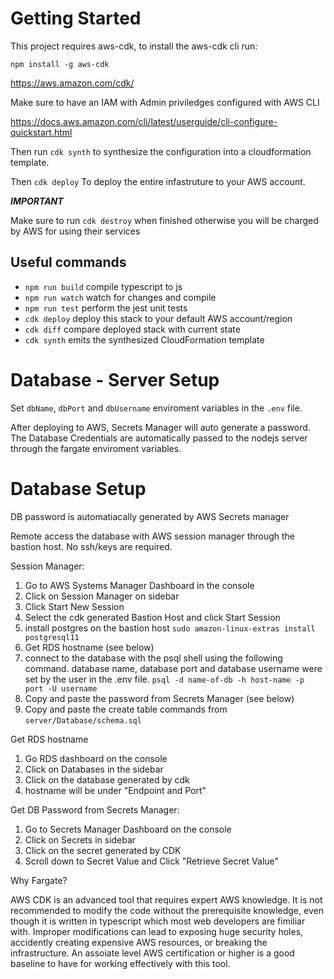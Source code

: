 # Getting Started

This project requires aws-cdk, to install the aws-cdk cli run:

`npm install -g aws-cdk`

https://aws.amazon.com/cdk/

Make sure to have an IAM with Admin priviledges configured with AWS CLI

https://docs.aws.amazon.com/cli/latest/userguide/cli-configure-quickstart.html

Then run `cdk synth` to synthesize the configuration into a cloudformation template.

Then `cdk deploy` To deploy the entire infastruture to your AWS account.

**_IMPORTANT_**

Make sure to run `cdk destroy` when finished otherwise you will be charged by AWS for
using their services

## Useful commands

- `npm run build` compile typescript to js
- `npm run watch` watch for changes and compile
- `npm run test` perform the jest unit tests
- `cdk deploy` deploy this stack to your default AWS account/region
- `cdk diff` compare deployed stack with current state
- `cdk synth` emits the synthesized CloudFormation template

# Database - Server Setup

Set `dbName`, `dbPort` and `dbUsername` enviroment variables in the `.env` file.

After deploying to AWS, Secrets Manager will auto generate a password. The Database Credentials are automatically passed to the nodejs server through the fargate enviroment variables.

# Database Setup

DB password is automatiacally generated by AWS Secrets manager

Remote access the database with AWS session manager through the bastion host. No ssh/keys are required.

Session Manager:

1. Go to AWS Systems Manager Dashboard in the console
2. Click on Session Manager on sidebar
3. Click Start New Session
4. Select the cdk generated Bastion Host and click Start Session
5. install postgres on the bastion host
   `sudo amazon-linux-extras install postgresql11`
6. Get RDS hostname (see below)
7. connect to the database with the psql shell using the following command. database name, database port and database username were set by the user in the .env file.
   `psql -d name-of-db -h host-name -p port -U username`
8. Copy and paste the password from Secrets Manager (see below)
9. Copy and paste the create table commands from `server/Database/schema.sql`

Get RDS hostname

1. Go RDS dashboard on the console
2. Click on Databases in the sidebar
3. Click on the database generated by cdk
4. hostname will be under "Endpoint and Port"

Get DB Password from Secrets Manager:

1. Go to Secrets Manager Dashboard on the console
2. Click on Secrets in sidebar
3. Click on the secret generated by CDK
4. Scroll down to Secret Value and Click "Retrieve Secret Value"

Why Fargate?

AWS CDK is an advanced tool that requires expert AWS knowledge. It is not recommended
to modify the code without the prerequisite knowledge, even though it is written in typescript
which most web developers are fimiliar with. Improper modifications can lead to exposing
huge security holes, accidently creating expensive AWS resources, or breaking the infrastructure.
An assoiate level AWS certification or higher is a good baseline to have for working
effectively with this tool.
